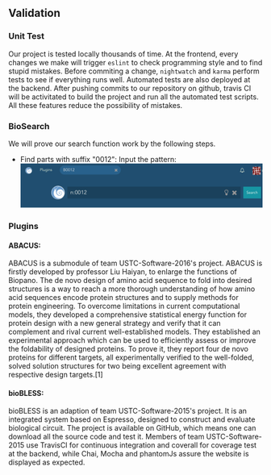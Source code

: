 ## Validation

### Unit Test
Our project is tested locally thousands of time. At the frontend, every changes we make will trigger `eslint` to check programming style and to find stupid mistakes. Before commiting a change, `nightwatch` and `karma` perform tests to see if everything runs well. Automated tests are also deployed at the backend. After pushing commits to our repository on github, travis CI will be activitated to build the project and run all the automated test scripts. All these features reduce the possibility of mistakes.

### BioSearch
We will prove our search function work by the following steps.
+ Find parts with suffix "0012":
    Input the pattern: ![](images/validation/search-with-suffix.png)

### Plugins

#### ABACUS:
ABACUS is a submodule of team USTC-Software-2016's project. ABACUS is firstly developed by professor Liu Haiyan, to enlarge the functions of Biopano. The de novo design of amino acid sequence to fold into desired structures is a way to reach a more thorough understanding of how amino acid sequences encode protein structures and to supply methods for protein engineering. To overcome limitations in current computational models, they developed a comprehensive statistical energy function for protein design with a new general strategy and verify that it can complement and rival current well-established models. They established an experimental approach which can be used to efficiently assess or improve the foldability of designed proteins. To prove it, they report four de novo proteins for different targets, all experimentally verified to the well-folded, solved solution structures for two being excellent agreement with respective design targets.[1]

#### bioBLESS:
bioBLESS is an adaption of team USTC-Software-2015's project. It is an integrated system based on Espresso, designed to construct and evaluate biological circuit. The project is available on GitHub, which means one can download all the source code and test it. Members of team USTC-Software-2015 use TravisCI for continuous integration and coverall for coverage test at the backend, while Chai, Mocha and phantomJs assure the website is displayed as expected.



